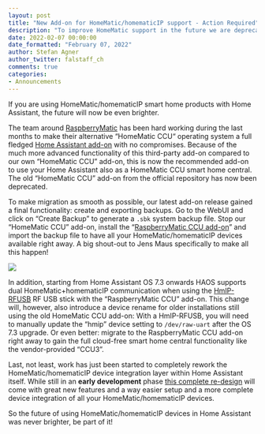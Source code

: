 ```yaml
---
layout: post
title: "New Add-on for HomeMatic/homematicIP support - Action Required"
description: "To improve HomeMatic support in the future we are deprecating the current HomeMatic CCU add-on in favor of the more feature rich RaspberryMatic CCU Add-on."
date: 2022-02-07 00:00:00
date_formatted: "February 07, 2022"
author: Stefan Agner
author_twitter: falstaff_ch
comments: true
categories:
- Announcements
---
```


If you are using HomeMatic/homematicIP smart home products with Home Assistant, the future will now be even brighter.

The team around [RaspberryMatic](https://raspberrymatic.de/de/home/) has been hard working during the last months to make their alternative “HomeMatic CCU“ operating system a full fledged [Home Assistant add-on](https://github.com/jens-maus/RaspberryMatic/tree/master/home-assistant-addon) with no compromises. Because of the much more advanced functionality of this third-party add-on compared to our own “HomeMatic CCU” add-on, this is now the recommended add-on to use your Home Assistant also as a HomeMatic CCU smart home central. The old “HomeMatic CCU” add-on from the official repository has now been deprecated.

To make migration as smooth as possible, our latest add-on release gained a final functionality: create and exporting backups. Go to the WebUI and click on “Create Backup” to generate a `.sbk` system backup file. Stop our “HomeMatic CCU” add-on, install the “[RaspberryMatic CCU add-on](https://github.com/jens-maus/RaspberryMatic/wiki/Installation-HomeAssistant)” and import the backup file to have all your HomeMatic/homematicIP devices available right away. A big shout-out to Jens Maus specifically to make all this happen!

<a href='https://github.com/jens-maus/RaspberryMatic/tree/master/home-assistant-addon'><img src='/images/blog/2022-02/raspberrymatic-ccu-addon.png' style='border: 0;box-shadow: none;'></a>

In addition, starting from Home Assistant OS 7.3 onwards HAOS supports dual HomeMatic+homematicIP communication when using the [HmIP-RFUSB](https://de.elv.com/elv-homematic-ip-arr-bausatz-rf-usb-stick-fuer-alternative-steuerungsplattformen-hmip-rfusb-fuer-smart-home-hausautomation-152306) RF USB stick with the “RaspberryMatic CCU” add-on. This change will, however,  also introduce a device rename for older installations still using the old HomeMatic CCU add-on: With a HmIP-RFUSB, you will need to manually update the “hmip” device setting to `/dev/raw-uart` after the OS 7.3 upgrade. Or even better: migrate to the RaspberryMatic CCU add-on right away to gain the full cloud-free smart home central functionality like the vendor-provided “CCU3”.

Last, not least, work has just been started to completely rework the HomeMatic/homematicIP device integration layer within Home Assistant itself. While still in an **early development** phase [this complete re-design](https://github.com/danielperna84/custom_homematic) will come with great new features and a way easier setup and a more complete device integration of all your HomeMatic/homematicIP devices.

So the future of using HomeMatic/homematicIP devices in Home Assistant was never brighter, be part of it!
